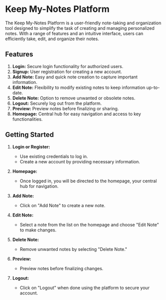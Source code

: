 
# Keep My-Notes Platform

The Keep My-Notes Platform is a user-friendly note-taking and organization tool designed to simplify the task of creating and managing personalized notes. With a range of features and an intuitive interface, users can efficiently take, edit, and organize their notes.

## Features

1. **Login:** Secure login functionality for authorized users.
2. **Signup:** User registration for creating a new account.
3. **Add Note:** Easy and quick note creation to capture important information.
4. **Edit Note:** Flexibility to modify existing notes to keep information up-to-date.
5. **Delete Note:** Option to remove unwanted or obsolete notes.
6. **Logout:** Securely log out from the platform.
7. **Preview:** Preview notes before finalizing or sharing.
8. **Homepage:** Central hub for easy navigation and access to key functionalities.

## Getting Started

1. **Login or Register:**
   - Use existing credentials to log in.
   - Create a new account by providing necessary information.

2. **Homepage:**
   - Once logged in, you will be directed to the homepage, your central hub for navigation.

3. **Add Note:**
   - Click on "Add Note" to create a new note.

4. **Edit Note:**
   - Select a note from the list on the homepage and choose "Edit Note" to make changes.

5. **Delete Note:**
   - Remove unwanted notes by selecting "Delete Note."

6. **Preview:**
   - Preview notes before finalizing changes.

7. **Logout:**
   - Click on "Logout" when done using the platform to secure your account.
